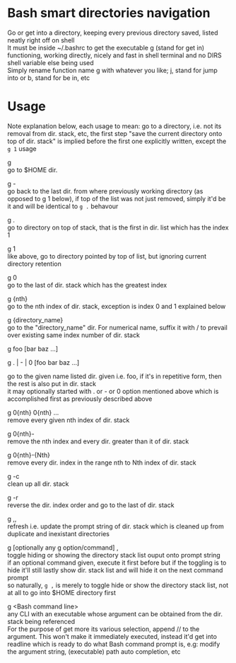 # Bash smart directories navigation   
Go or get into a directory, keeping every previous directory saved, listed neatly right off on shell   
It must be inside ~/.bashrc to get the executable g (stand for get in) functioning, working directly, nicely and fast in shell terminal and no DIRS shell variable else being used    
Simply rename function name g with whatever you like; j, stand for jump into or b, stand for be in, etc    

# Usage   
Note explanation below, each usage to mean: go to a directory, i.e. not its removal from dir. stack, etc, the first step "save the current directory onto top of dir. stack" is implied before the first one explicitly written, except the `g 1` usage   

g   
go to $HOME dir.   

g -   
go back to the last dir. from where previously working directory (as opposed to g 1 below), if top of the list was not just removed, simply it'd be it and will be identical to `g .` behavour   

g .   
go to directory on top of stack, that is the first in dir. list which has the index 1   

g 1   
like above, go to directory pointed by top of list, but ignoring current directory retention   

g 0   
go to the last of dir. stack which has the greatest index   

g {nth}   
go to the nth index of dir. stack, exception is index 0 and 1 explained below   

g {directory_name}   
go to the "directory_name" dir. For numerical name, suffix it with / to prevail over existing same index number of dir. stack

g foo \[bar baz ...\]    

g . | - | 0  \[foo bar baz ...\]    

go to the given name listed dir. given i.e. foo, if it's in repetitive form, then the rest is also put in dir. stack   
it may optionally started with . or - or 0 option mentioned above which is accomplished first as previously described above   

g 0{nth} 0{nth} ...  
remove every given nth index of dir. stack   

g 0{nth}-  
remove the nth index and every dir. greater than it of dir. stack   

g 0{nth}-{Nth}  
remove every dir. index in the range nth to Nth index of dir. stack   

g -c   
clean up all dir. stack   

g -r   
reverse the dir. index order and go to the last of dir. stack

g ,,   
refresh i.e. update the prompt string of dir. stack which is cleaned up from duplicate and inexistant directories   

g [optionally any g option/command] ,  
toggle hiding or showing the directory stack list ouput onto prompt string   
if an optional command given, execute it first before but if the toggling is to hide it'll still lastly show dir. stack list and will hide it on the next command prompt   
so naturally, `g ,` is merely to toggle hide or show the directory stack list, not at all to go into $HOME directory first   

g \<Bash command line\>   
any CLI with an executable whose argument can be obtained from the dir. stack being referenced   
For the purpose of get more its various selection, append // to the argument. This won't make it immediately executed, instead it'd get into readline which is ready to do what Bash command prompt is, e.g: modify the argument string, (executable) path auto completion, etc

